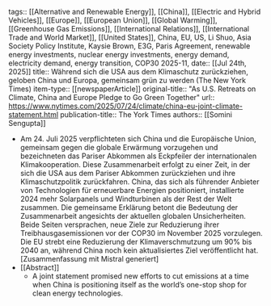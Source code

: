 tags:: [[Alternative and Renewable Energy]], [[China]], [[Electric and Hybrid Vehicles]], [[Europe]], [[European Union]], [[Global Warming]], [[Greenhouse Gas Emissions]], [[International Relations]], [[International Trade and World Market]], [[United States]], China, EU, US, Li Shuo, Asia Society Policy Institute, Kaysie Brown, E3G, Paris Agreement, renewable energy investments, nuclear energy investments, energy demand, electricity demand, energy transition, COP30 2025-11,
date:: [[Jul 24th, 2025]]
title:: Während sich die USA aus dem Klimaschutz zurückziehen, geloben China und Europa, gemeinsam grün zu werden (The New York Times)
item-type:: [[newspaperArticle]]
original-title:: "As U.S. Retreats on Climate, China and Europe Pledge to Go Green Together"
url:: https://www.nytimes.com/2025/07/24/climate/china-eu-joint-climate-statement.html
publication-title:: The  York Times
authors:: [[Somini Sengupta]]

- Am 24. Juli 2025 verpflichteten sich China und die Europäische Union, gemeinsam gegen die globale Erwärmung vorzugehen und bezeichneten das Pariser Abkommen als Eckpfeiler der internationalen Klimakooperation. Diese Zusammenarbeit erfolgt zu einer Zeit, in der sich die USA aus dem Pariser Abkommen zurückziehen und ihre Klimaschutzpolitik zurückfahren. China, das sich als führender Anbieter von Technologien für erneuerbare Energien positioniert, installierte 2024 mehr Solarpanels und Windturbinen als der Rest der Welt zusammen. Die gemeinsame Erklärung betont die Bedeutung der Zusammenarbeit angesichts der aktuellen globalen Unsicherheiten. Beide Seiten versprachen, neue Ziele zur Reduzierung ihrer Treibhausgasemissionen vor der COP30 im November 2025 vorzulegen. Die EU strebt eine Reduzierung der Klimaverschmutzung um 90% bis 2040 an, während China noch kein aktualisiertes Ziel veröffentlicht hat. [Zusammenfassung mit Mistral generiert]
- [[Abstract]]
	- A joint statement promised new efforts to cut emissions at a time when China is positioning itself as the world’s one-stop shop for clean energy technologies.